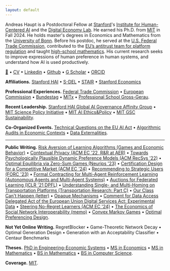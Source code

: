 ```yaml
---
layout: default
---
```


Andreas Haupt is a Postdoctoral Fellow at [Stanford](https://www.stanford.edu/)'s [Institute for Human-Centered AI](https://hai.stanford.edu/) and the [Digital Economy Lab](https://digitaleconomy.stanford.edu/). He earned his Ph.D. from [MIT](https://web.mit.edu/) in Fall 2024. He holds master's degrees in Economics and Mathematics from the [University of Bonn](https://www.uni-bonn.de/de/startseite). Before his postdoc, he served at the [U.S. Federal Trade Commission](https://www.ftc.gov/), contributed to the [EU’s antitrust team for platform regulation](https://competition-policy.ec.europa.eu/index_en) and taught [high-school mathematics](https://www.bsgg.net/). His current research seeks to improve expressions of human preference in human systems, and understand how AI is used productively.

[📧](mailto:haupt@mit.edu) • [CV](./assets/docs/CV.pdf) • [Linkedin](https://www.linkedin.com/in/indraos) • [Github](https://github.com/indraos/) • [G Scholar](https://scholar.google.com/citations?user=O6NknDYAAAAJ&hl=de) • [ORCID](https://orcid.org/0000-0002-2952-4188)

**Affiliations.** [Stanford HAI](https://hai.stanford.edu/people/andy-haupt) • [S-DEL](https://digitaleconomy.stanford.edu/people/andreas-haupt/) • [STAIR](https://stairlab.stanford.edu/members/andy_haupt.html) • [Stanford Economics](https://economics.stanford.edu/)

**Professional Experiences.** [Federal Trade Commission](https://www.ftc.gov/about-ftc/bureaus-offices/office-international-affairs) • [European Commission](https://ec.europa.eu/info/departments/competition_en) • [Bundestag](https://en.wikipedia.org/wiki/Nordsachsen_(electoral_district)) • [MITx](https://www.edx.org/course/machine-learning-with-python-from-linear-models-to) • [Professional School Gross-Gerau](https://www.teachfirst.de/).

**Recent Leadership.** [Stanford HAI Global AI Governance Affinity Group](https://docs.google.com/spreadsheets/d/1PiNkrq8rSfGrGhnQHD8BlD_GQ0detlI2Qw6lQPiTovI/edit?gid=0#gid=0) • [MIT Science Policy Initiative](http://mitspi.squarespace.com) • [MIT AI Ethics&Policy](https://mitaiethics.github.io/) • [MIT GSC Sustainability](https://calendar.mit.edu/event/gsc_sustainability_solveathon).

**Co-Organized Events.** [Technical Questions on the EU AI Act](https://mitaiethics.github.io/ai_act/) • [Algorithmic Audits in Economic Contexts](https://mitaiethics.github.io/algorithmic_audits/) • [Data Externalities](https://www.youtube.com/watch?v=c0cVUlk9czc).

---

**Public Writing.** [Risk Aversion of Learning Algorithms (Games and Economic Behavior)](https://arxiv.org/abs/2205.04619) • [Contextual Privacy (ACM EC '22, R&R at AER)](https://dl.acm.org/doi/10.1145/3490486.3538259) • [Towards Psychologically Plausible Dynamic Preference Models (ACM RecSys '22)](https://dl.acm.org/doi/fullHtml/10.1145/3523227.3546778) • [Optimal Equilibria via Zero-Sum Games (Neurips '23)](https://arxiv.org/abs/2306.05216) • [Certification Design for a Competitive Market (ACM EC '24)](http://arxiv.org/abs/2301.13449) • [Recommending to Strategic Users (FORC '23)](https://arxiv.org/abs/2302.06559) • [Formal Contracting for Multi-Agent Reinforcement Learning (Autonomous Agents and Multi-Agent Systems)](https://www.southampton.ac.uk/~eg/AAMAS2023/pdfs/p448.pdf) • [Auctions for Federated Learning (ICLR '21 DPFL)](https://arxiv.org/abs/2103.14375) • [Understanding Single- and Multi-Homing on Transportation Platforms (Transportation Research: Part C)](https://www.sciencedirect.com/science/article/abs/pii/S0968090X2300222X?via%3Dihub) • [Our Class Can't Happen (letter)](./letter.html) • [Opaque Mechanisms](http://arxiv.org/abs/2301.13404) • [Comment for Data Access Delegated Act of the European Union Digital Services Act: Experimental Data](https://ec.europa.eu/info/law/better-regulation/have-your-say/initiatives/13817-Delegated-Regulation-on-data-access-provided-for-in-the-Digital-Services-Act/F3423926_en) • [Steering No-Regret Learners (ACM EC '24)](https://arxiv.org/abs/2306.05221) • [The Economics of Social Network Interoperability (memo)](./assets/papers/term_economics_of_sni.pdf) • [Convex Markov Games](https://arxiv.org/abs/2410.16600) • [Optimal Preferencing Design](https://hartzell.scholars.harvard.edu/sites/g/files/omnuum5151/files/2025-01/Platform_preferencing_i_statics.pdf).

**Not Yet Online Writing.** RegretBlocker • Game-Theoretic Network Decay • Optimal Generation Design • Generation with an Acceptability Classifier • Centaur Benchmarks

**Theses.** [PhD in Engineering-Economic Systems](assets/papers/thesis_phd.pdf) • [MS in Economics](assets/papers/thesis_msc_econ.pdf) • [MS in Mathematics](assets/papers/thesis_msc_math.pdf) • [BS in Mathematics](assets/papers/thesis_bsc_math.pdf) • [BS in Computer Science](assets/papers/thesis_bsc_cs.pdf).

**Coverage.** [MIT](https://idss.mit.edu/news/who-sees-what-online-and-why/).

<!--- **Selected Teachers.** [Erik Brynjolffson](http://web.mit.edu/15.575/575_syllabus.html) • [Jonathan Zittrain](https://cyber.harvard.edu/story/2021-07/design-democratic-discourse) • [Ash Carter](https://www.coursicle.com/harvard/courses/IGA/505/) • [Costis Daskalakis](http://people.csail.mit.edu/costis/6853fa2011/) • [Glenn Ellison](https://ocw.mit.edu/courses/14-271-industrial-organization-i-fall-2013/) • [Parag Pathak](http://docplayer.net/18504865-14-125-market-design.html) • [Mohammad Akbarpour and Shengwu Li](https://explorecourses.stanford.edu/search?view=catalog&filter-coursestatus-Active=on&page=0&catalog=&q=ECON+284%3A+Simplicity+and+Complexity+in+Economic+Theory&collapse=) • [Leslie Kaelbling](https://sicp-s4.mit.edu/fall22) • [Victor Chernozhoukov](https://congress-files.s3.amazonaws.com/2022-09/Using%20Machine%20Learning%20for%20Causal%20Inference%20in%20Economics.pdf) -->
